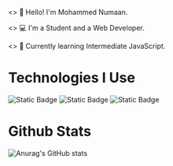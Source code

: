 <> 👋 Hello! I'm Mohammed Numaan.

<> 💻 I'm a Student and a Web Developer.

<> 📖 Currently learning Intermediate JavaScript.

# Technologies I Use

![Static Badge](https://img.shields.io/badge/HTML5-label?style=for-the-badge&logo=html5&logoColor=white&labelColor=%23E34F26&color=%23E34F26)
![Static Badge](https://img.shields.io/badge/CSS3-label?style=for-the-badge&logo=css3&logoColor=white&labelColor=%231572B6&color=%231572B6)
![Static Badge](https://img.shields.io/badge/JavaScript-label?style=for-the-badge&logo=javascript&logoColor=%23F7DF1E&labelColor=%23242124&color=%23242124)

# Github Stats

![Anurag's GitHub stats](https://github-readme-stats.vercel.app/api?username=mohammednumaan&show_icons=true&theme=cobalt)












